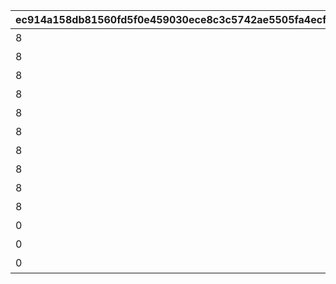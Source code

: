 |ec914a158db81560fd5f0e459030ece8c3c5742ae5505fa4ecfeaa7382e39f74|fa834e862af3a022254a3b73dac95b2e3c8a698d70b558eb30eb9ad9db0e2f0e|99eaafae417717695c67818428f2e14ca93438921e0fccc7ef76e0b85df7e26a|55e166cb715658e93793c6d1db1d51cc1e6791d4b2f4fac7adc802ebd97d918b|d58031492fc364f13e6fa35c5a3e2c5337f5416fdf297a97e50c734b8f769e48|721a9d60184b8061918f553264342e38b0ae3e72b0ea8f99c78c02bb7030f228|6f7215a9a07858757a278d27c89c2a4fa5db58928684d469301d16d724ee375b|d6a7bff6a13c4b1f6db7be3e17a7c262eb4c55498b83cd2f6fc646e86d26fe0e|1abe20db41b0897161da935e09e99b772f3d25c3da323d783c817700ed0678e4|8cb897296240169093993f2a67eb8d825a1ae52e9bf88e8fdf4a010d9254cfd7|6d641d091bd874ebc52274c2ac8d35b19708b189fd2a33399c7d6ee499c1e6bd|
| --- | --- | --- | --- | --- | --- | --- | --- | --- | --- | --- |
|8|二人だけの時間|0|5128071|91002|10128107|2|10128|0|25|0|
|8|新居の必須条件|0|5128072|91002|0|2|10128|5128071|25|0|
|8|本当は誰よりも|0|5128073|91002|0|2|10128|5128072|25|0|
|8|家族で大切に\nしたいこと|0|5128074|91002|0|2|10128|5128073|25|0|
|8|誓いの言葉|0|5128075|91002|0|2|10128|5128074|50|0|
|8|血の婚約報告|0|5128081|91002|10128107|3|10128|0|25|0|
|8|風来人の家探し|0|5128082|91002|0|3|10128|5128081|25|0|
|8|愛おしい時間|0|5128083|91002|0|3|10128|5128082|25|0|
|8|トーゴクの\n家族文化|0|5128084|91002|0|3|10128|5128083|25|0|
|8|飾らない愛を|0|5128085|91002|0|3|10128|5128084|50|0|
|0|口約束は災いのもと|0|5128091|0|0|4|10128|5128075|0|5128085|
|0|譲れない家庭の味|11001271|5128092|0|0|4|10128|5128091|0|0|
|0|夢の語り部に誘われて|0|5128161|0|10128107|1|10128|0|0|0|